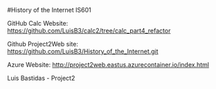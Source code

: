#History of the Internet IS601

GitHub Calc Website: https://github.com/LuisB3/calc2/tree/calc_part4_refactor

Github Project2Web site: https://github.com/LuisB3/History_of_the_Internet.git

Azure Website: http://project2web.eastus.azurecontainer.io/index.html

Luis Bastidas - Project2
